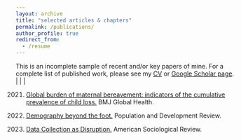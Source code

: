 ```yaml
---
layout: archive
title: "selected articles & chapters"
permalink: /publications/
author_profile: true
redirect_from:
  - /resume
---
```

This is an incomplete sample of recent and/or key papers of mine. For a complete list of published work, please see my [CV](/cv/) or [Google Scholar page](https://scholar.google.com/citations?user=iM-9fg4AAAAJ&hl=en).
| <!-- -->    | <!-- --> |



2021. [Global burden of maternal bereavement: indicators of the cumulative prevalence of child loss.](https://gh.bmj.com/content/6/4/e004837.abstract) BMJ Global Health.

2021. [Demography beyond the foot.](https://bit.ly/3vjfMtD) Population and Development Review.

2019. [Data Collection as Disruption.](https://journals.sagepub.com/doi/abs/10.1177/0003122419859574?journalCode=asra) American Sociological Review.
